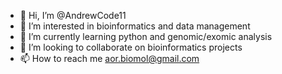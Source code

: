 - 👋 Hi, I’m @AndrewCode11
- 👀 I’m interested in bioinformatics and data management
- 🌱 I’m currently learning python and genomic/exomic analysis
- 💞️ I’m looking to collaborate on bioinformatics projects
- 📫 How to reach me aor.biomol@gmail.com

<!---
AndrewCode11/AndrewCode11 is a ✨ special ✨ repository because its `README.md` (this file) appears on your GitHub profile.
You can click the Preview link to take a look at your changes.
--->
